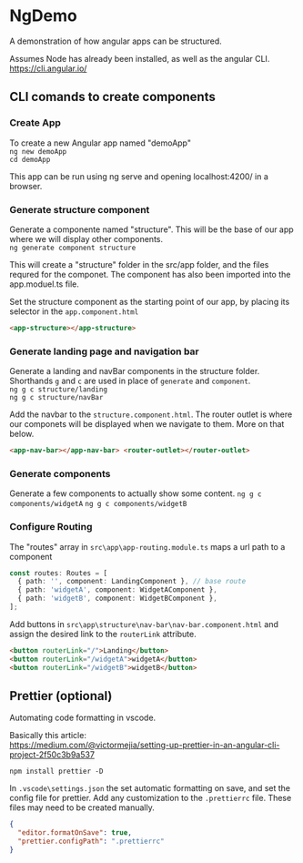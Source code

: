 # NgDemo

A demonstration of how angular apps can be structured.

Assumes Node has already been installed, as well as the angular CLI.\
https://cli.angular.io/

## CLI comands to create components

### Create App

To create a new Angular app named "demoApp"\
`ng new demoApp`\
`cd demoApp`

This app can be run using ng serve and opening localhost:4200/ in a browser.

### Generate structure component

Generate a componente named "structure". This will be the base of our app where we will display other components. \
`ng generate component structure`

This will create a "structure" folder in the src/app folder, and the files requred for the componet. The component has also been imported into the app.moduel.ts file.

Set the structure component as the starting point of our app, by placing its selector in the `app.component.html`

```html
<app-structure></app-structure>
```

### Generate landing page and navigation bar

Generate a landing and navBar components in the structure folder. Shorthands `g` and `c` are used in place of `generate` and `component`.\
`ng g c structure/landing`\
`ng g c structure/navBar`

Add the navbar to the `structure.component.html`. The router outlet is where our componets will be displayed when we navigate to them. More on that below.

```html
<app-nav-bar></app-nav-bar> <router-outlet></router-outlet>
```

### Generate components

Generate a few components to actually show some content.
`ng g c components/widgetA`
`ng g c components/widgetB`

### Configure Routing

The "routes" array in `src\app\app-routing.module.ts` maps a url path to a component

```ts
const routes: Routes = [
  { path: '', component: LandingComponent }, // base route
  { path: 'widgetA', component: WidgetAComponent },
  { path: 'widgetB', component: WidgetBComponent },
];
```

Add buttons in `src\app\structure\nav-bar\nav-bar.component.html` and assign the desired link to the `routerLink` attribute.

```html
<button routerLink="/">Landing</button>
<button routerLink="/widgetA">widgetA</button>
<button routerLink="/widgetB">widgetB</button>
```

## Prettier (optional)

Automating code formatting in vscode.

Basically this article:\
https://medium.com/@victormejia/setting-up-prettier-in-an-angular-cli-project-2f50c3b9a537

`npm install prettier -D`

In `.vscode\settings.json` the set automatic formatting on save, and set the config file for prettier. Add any customization to the `.prettierrc` file. These files may need to be created manually.

```json
{
  "editor.formatOnSave": true,
  "prettier.configPath": ".prettierrc"
}
```
